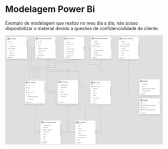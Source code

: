 # Modelagem Power Bi

Exemplo de modelagem que realizo no meu dia a dia, não posso disponibilizar o material devido a quesões de confidencialidade de cliente.

![Modelagem Preview](https://raw.githubusercontent.com/GuGuerke/Modelagem/main/Modelagem%20Power%20Bi.jpg)


